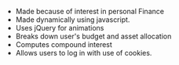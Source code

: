 - Made because of interest in personal Finance
- Made dynamically using javascript. 
- Uses jQuery for animations 
- Breaks down user's budget and asset allocation 
- Computes compound interest
- Allows users to log in with use of cookies. 

